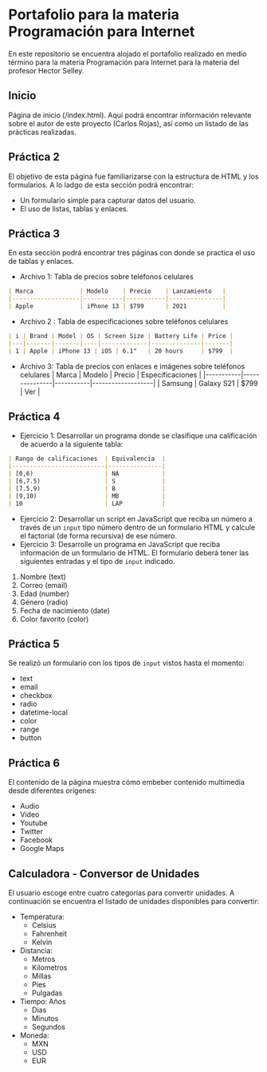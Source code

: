 
# Portafolio para la materia Programación para Internet
En este repositorio se encuentra alojado el portafolio realizado en medio término para la materia Programación para Internet para la materia del profesor Hector Selley.

## Inicio
Página de inicio (/index.html). Aquí podrá encontrar información relevante sobre el autor de este proyecto (Carlos Rojas), así como un listado de las prácticas realizadas. 

## Práctica 2
El objetivo de esta página fue familiarizarse con la estructura de HTML y los formularios. A lo ladgo de esta sección podrá encontrar:
- Un formulario simple para capturar datos del usuario.
- El uso de listas, tablas y enlaces.

## Práctica 3
En esta sección podrá encontrar tres páginas con donde se practica el uso de tablas y enlaces.
- Archivo 1: Tabla de precios sobre teléfonos celulares
```markdown
| Marca             | Modelo    | Precio    | Lanzamiento   |
|-------------------|-----------|-----------|---------------|
| Apple             | iPhone 13 | $799      | 2021          |
```
- Archivo 2 : Tabla de especificaciones sobre teléfonos celulares
```markdown
| i | Brand | Model | OS | Screen Size | Battery Life | Price |
|---|-------|-------|----|-------------|--------------|-------|
| 1 | Apple | iPhone 13 | iOS |	6.1"   | 20 hours     |	$799  |
```
- Archivo 3: Tabla de precios con enlaces e imágenes sobre teléfonos celulares
| Marca     | Modelo        | Precio    | Especificaciones  |
|-----------|---------------|-----------|-------------------|
| Samsung   | Galaxy S21    | $799      | Ver               |

## Práctica 4
- Ejercicio 1: Desarrollar un programa donde se clasifique una calificación de acuerdo a la siguiente tabla:
```markdown
| Rango de calificaciones  | Equivalencia  |
|--------------------------|---------------|
| [0,6)                    | NA            |
| [6,7.5)                  | S             |
| [7.5,9)                  | B             |
| [9,10)                   | MB            |
| 10                       | LAP           |
```
- Ejercicio 2: Desarrollar un script en JavaScript que reciba un número a través de un `input` tipo número dentro de un formulario HTML y calcule el factorial (de forma recursiva) de ese número.
- Ejercicio 3: Desarrolle un programa en JavaScript que reciba información de un formulario de HTML. El formulario deberá tener las siguientes entradas y el tipo de `input` indicado.
1. Nombre (text)  
2. Correo (email)  
3. Edad (number)  
4. Género (radio)  
5. Fecha de nacimiento (date)  
6. Color favorito (color)

## Práctica 5
Se realizó un formulario con los tipos de `input` vistos hasta el momento:
- text
- email
- checkbox
- radio
- datetime-local
- color
- range
- button


## Práctica 6
El contenido de la página muestra cómo embeber contenido multimedia desde diferentes orígenes:
- Audio
- Video
- Youtube
- Twitter
- Facebook
- Google Maps


## Calculadora - Conversor de Unidades
El usuario escoge entre cuatro categorías para convertir unidades. A continuación se encuentra el listado de unidades disponibles para convertir:
- Temperatura:
    - Celsius
    - Fahrenheit
    - Kelvin
- Distancia:
    - Metros
    - Kilometros
    - Millas
    - Pies
    - Pulgadas
- Tiempo: Años
    - Dias
    - Minutos
    - Segundos
- Moneda:
    - MXN
    - USD
    - EUR

